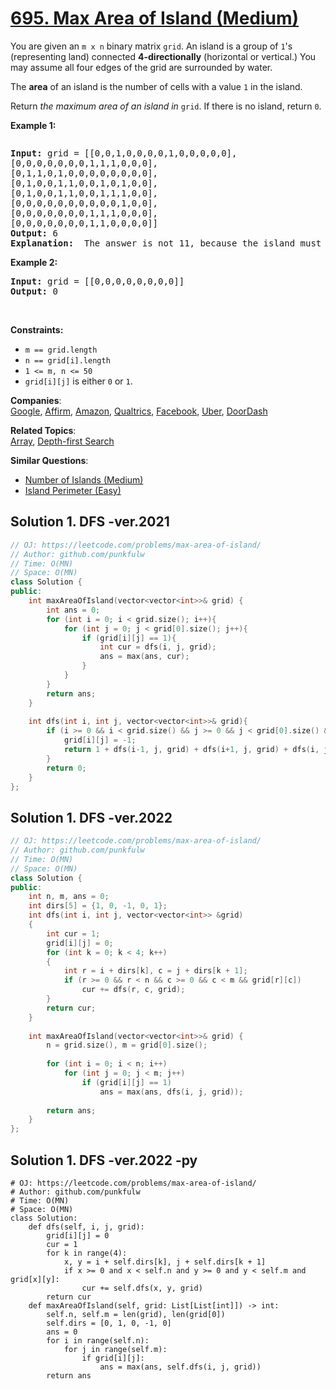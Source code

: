 # [695. Max Area of Island (Medium)](https://leetcode.com/problems/max-area-of-island/)

<p>You are given an <code>m x n</code> binary matrix <code>grid</code>. 
  An island is a group of <code>1</code>'s (representing land) connected <b>4-directionally</b> (horizontal or vertical.) 
  You may assume all four edges of the grid are surrounded by water.</p>

<p>The <b>area</b> of an island is the number of cells with a value <code>1</code> in the island.</p>

<p>Return <em>the maximum area of an island in</em> <code>grid</code>. If there is no island, return <code>0</code>.</p>


<p><strong>Example 1:</strong></p>
<img alt="" src="https://assets.leetcode.com/uploads/2021/05/01/maxarea1-grid.jpg">
<pre>
<strong>Input:</strong> grid = [[0,0,1,0,0,0,0,1,0,0,0,0,0],
[0,0,0,0,0,0,0,1,1,1,0,0,0],
[0,1,1,0,1,0,0,0,0,0,0,0,0],
[0,1,0,0,1,1,0,0,1,0,1,0,0],
[0,1,0,0,1,1,0,0,1,1,1,0,0],
[0,0,0,0,0,0,0,0,0,0,1,0,0],
[0,0,0,0,0,0,0,1,1,1,0,0,0],
[0,0,0,0,0,0,0,1,1,0,0,0,0]]
<strong>Output:</strong> 6
<strong>Explanation: </strong> The answer is not 11, because the island must be connected 4-directionally.
</pre>


<p><strong>Example 2:</strong></p>
<pre>
<strong>Input:</strong> grid = [[0,0,0,0,0,0,0,0]]
<strong>Output:</strong> 0
</pre>


<p>&nbsp;</p>
<p><strong>Constraints:</strong></p>

<ul>
  <li><code>m == grid.length</code></li>
  <li><code>n == grid[i].length</code></li>
  <li><code>1 &lt;= m, n &lt;= 50</code></li>
  <li><code>grid[i][j]</code> is either <code>0</code> or <code>1</code>.</li>
</ul>


**Companies**:  
[Google](https://leetcode.com/company/google), [Affirm](https://leetcode.com/company/affirm), [Amazon](https://leetcode.com/company/amazon), [Qualtrics](https://leetcode.com/company/qualtrics), [Facebook](https://leetcode.com/company/facebook), [Uber](https://leetcode.com/company/uber), [DoorDash](https://leetcode.com/company/doordash)

**Related Topics**:  
[Array](https://leetcode.com/tag/array/), [Depth-first Search](https://leetcode.com/tag/depth-first-search/)

**Similar Questions**:
* [Number of Islands (Medium)](https://leetcode.com/problems/number-of-islands/)
* [Island Perimeter (Easy)](https://leetcode.com/problems/island-perimeter/)

## Solution 1. DFS -ver.2021

```cpp
// OJ: https://leetcode.com/problems/max-area-of-island/
// Author: github.com/punkfulw
// Time: O(MN)
// Space: O(MN)
class Solution {
public:
    int maxAreaOfIsland(vector<vector<int>>& grid) {
        int ans = 0;
        for (int i = 0; i < grid.size(); i++){
            for (int j = 0; j < grid[0].size(); j++){
                if (grid[i][j] == 1){
                    int cur = dfs(i, j, grid);
                    ans = max(ans, cur);
                }
            }
        }
        return ans;
    }
    
    int dfs(int i, int j, vector<vector<int>>& grid){
        if (i >= 0 && i < grid.size() && j >= 0 && j < grid[0].size() && grid[i][j] == 1) {
            grid[i][j] = -1;
            return 1 + dfs(i-1, j, grid) + dfs(i+1, j, grid) + dfs(i, j-1, grid) + dfs(i, j+1, grid);
        }
        return 0;
    }
};
```

## Solution 1. DFS -ver.2022

```cpp
// OJ: https://leetcode.com/problems/max-area-of-island/
// Author: github.com/punkfulw
// Time: O(MN)
// Space: O(MN)
class Solution {
public:
    int n, m, ans = 0;
    int dirs[5] = {1, 0, -1, 0, 1};
    int dfs(int i, int j, vector<vector<int>> &grid)
    {
        int cur = 1;
        grid[i][j] = 0;
        for (int k = 0; k < 4; k++)
        {
            int r = i + dirs[k], c = j + dirs[k + 1];
            if (r >= 0 && r < n && c >= 0 && c < m && grid[r][c])
                cur += dfs(r, c, grid);
        }
        return cur;
    }
    
    int maxAreaOfIsland(vector<vector<int>>& grid) {
        n = grid.size(), m = grid[0].size();
        
        for (int i = 0; i < n; i++)
            for (int j = 0; j < m; j++)
                if (grid[i][j] == 1)
                    ans = max(ans, dfs(i, j, grid));  
        
        return ans;
    }
};
```

## Solution 1. DFS -ver.2022 -py

```python3
# OJ: https://leetcode.com/problems/max-area-of-island/
# Author: github.com/punkfulw
# Time: O(MN)
# Space: O(MN)
class Solution:
    def dfs(self, i, j, grid):
        grid[i][j] = 0
        cur = 1
        for k in range(4):
            x, y = i + self.dirs[k], j + self.dirs[k + 1]
            if x >= 0 and x < self.n and y >= 0 and y < self.m and grid[x][y]:
                cur += self.dfs(x, y, grid)
        return cur
    def maxAreaOfIsland(self, grid: List[List[int]]) -> int:
        self.n, self.m = len(grid), len(grid[0])
        self.dirs = [0, 1, 0, -1, 0]
        ans = 0       
        for i in range(self.n):
            for j in range(self.m):
                if grid[i][j]:
                    ans = max(ans, self.dfs(i, j, grid))
        return ans
```
